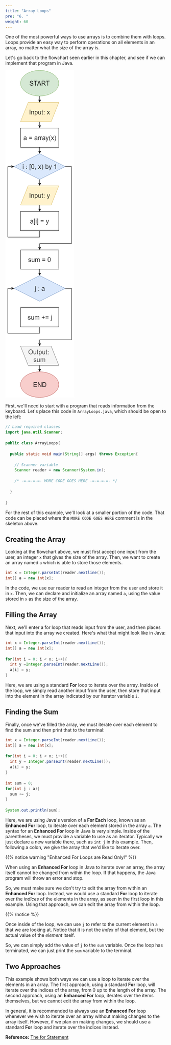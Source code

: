 ```yaml
---
title: "Array Loops"
pre: "6. "
weight: 60
---
```


One of the most powerful ways to use arrays is to combine them with loops. Loops provide an easy way to perform operations on all elements in an array, no matter what the size of the array is.

Let's go back to the flowchart seen earlier in this chapter, and see if we can implement that program in Java.

![Array Iteration Flowchart](/images/08-array/6.3.iteratearray.png)

First, we'll need to start with a program that reads information from the keyboard. Let's place this code in `ArrayLoops.java`, which should be open to the left:

```java
// Load required classes
import java.util.Scanner;

public class ArrayLoops{
  
  public static void main(String[] args) throws Exception{
    
    // Scanner variable
    Scanner reader = new Scanner(System.in);
    
    /* -=-=-=-=- MORE CODE GOES HERE -=-=-=-=- */
    
  }
  
}
```

For the rest of this example, we'll look at a smaller portion of the code. That code can be placed where the `MORE CODE GOES HERE` comment is in the skeleton above. 

## Creating the Array

Looking at the flowchart above, we must first accept one input from the user, an integer `x` that gives the size of the array. Then, we want to create an array named `a` which is able to store those elements. 

```java
int x = Integer.parseInt(reader.nextline());
int[] a = new int[x];
```

In the code, we use our reader to read an integer from the user and store it in `x`. Then, we can declare and initialize an array named `a`, using the value stored in `x` as the size of the array.

## Filling the Array

Next, we'll enter a for loop that reads input from the user, and then places that input into the array we created. Here's what that might look like in Java:

```java
int x = Integer.parseInt(reader.nextLine());
int[] a = new int[x];

for(int i = 0; i < x; i++){
  int y =Integer.parseInt(reader.nextLine());
  a[i] = y;
}
```

Here, we are using a standard **For** loop to iterate over the array. Inside of the loop, we simply read another input from the user, then store that input into the element in the array indicated by our iterator variable `i`. 

## Finding the Sum

Finally, once we've filled the array, we must iterate over each element to find the sum and then print that to the terminal:

```java
int x = Integer.parseInt(reader.nextLine());
int[] a = new int[x];

for(int i = 0; i < x; i++){
  int y = Integer.parseInt(reader.nextLine());
  a[i] = y;
}

int sum = 0;
for(int j : a){
  sum += j;
}

System.out.println(sum);
```

Here, we are using Java's version of a **For Each** loop, known as an **Enhanced For** loop, to iterate over each element stored in the array `a`. The syntax for an **Enhanced For** loop in Java is very simple. Inside of the parentheses, we must provide a variable to use as an iterator. Typically we just declare a new variable there, such as `int j` in this example. Then, following a colon, we give the array that we'd like to iterate over. 

{{% notice warning "Enhanced For Loops are Read Only!" %}}

When using an **Enhanced For** loop in Java to iterate over an array, the array itself cannot be changed from within the loop. If that happens, the Java program will throw an error and stop. 

So, we must make sure we don't try to edit the array from within an **Enhanced For** loop. Instead, we would use a standard **For** loop to iterate over the _indices_ of the elements in the array, as seen in the first loop in this example. Using that approach, we can edit the array from within the loop. 

{{% /notice %}}

Once inside of the loop, we can use `j` to refer to the current element in `a` that we are looking at. Notice that it is not the _index_ of that element, but the actual value of the _element_ itself. 

So, we can simply add the value of `j` to the `sum` variable. Once the loop has terminated, we can just print the `sum` variable to the terminal. 

## Two Approaches

This example shows both ways we can use a loop to iterate over the elements in an array. The first approach, using a standard **For** loop, will iterate over the indices of the array, from 0 up to the length of the array. The second approach, using an **Enhanced For** loop, iterates over the items themselves, but we cannot edit the array from within the loop. 

In general, it is recommended to always use an **Enhanced For** loop whenever we wish to iterate over an array without making changes to the array itself. However, if we plan on making changes, we should use a standard **For** loop and iterate over the indices instead. 

**Reference:** [The for Statement](https://docs.oracle.com/javase/tutorial/java/nutsandbolts/for.html)

